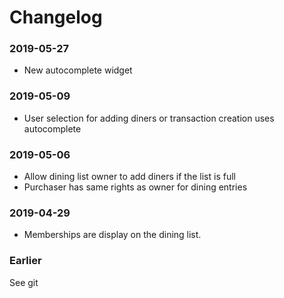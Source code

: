 # Changelog

### 2019-05-27

* New autocomplete widget

### 2019-05-09

* User selection for adding diners or transaction creation uses autocomplete

### 2019-05-06

* Allow dining list owner to add diners if the list is full
* Purchaser has same rights as owner for dining entries

### 2019-04-29

* Memberships are display on the dining list.


### Earlier

See git
